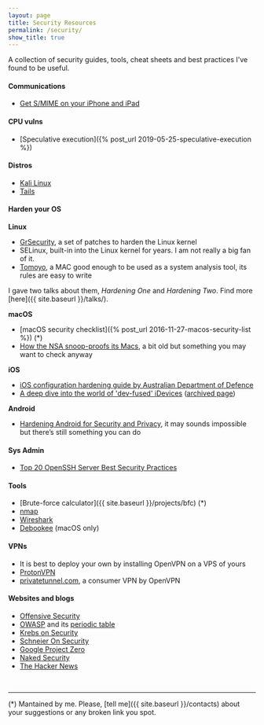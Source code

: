 ```yaml
---
layout: page
title: Security Resources
permalink: /security/
show_title: true
---
```


A collection of security guides, tools, cheat sheets and best practices I've found to be useful.

#### Communications

- [Get S/MIME on your iPhone and iPad](https://nerd.one/how-to-set-up-smime-on-iphone-and-mac/)

#### CPU vulns

- [Speculative execution]({% post_url 2019-05-25-speculative-execution %})

#### Distros

- [Kali Linux](http://kali.org)
- [Tails](http://tails.boum.org)

#### Harden your OS

**Linux**

- [GrSecurity](https://grsecurity.net/), a set of patches to harden the Linux kernel
- SELinux, built-in into the Linux kernel for years. I am not really a big fan of it.
- [Tomoyo](http://tomoyo.osdn.jp/), a MAC good enough to be used as a system analysis tool, its rules are easy to write

I gave two talks about them, *Hardening One* and *Hardening Two*. Find more [here]({{ site.baseurl }}/talks/).

**macOS**

- [macOS security checklist]({% post_url 2016-11-27-macos-security-list %}) (*)
- [How the NSA snoop-proofs its Macs](http://www.macworld.com/article/2048160/how-the-nsa-snoop-proofs-its-macs.html), a bit old but something you may want to check anyway

**iOS**

- [iOS configuration hardening guide by Australian Department of Defence](http://www.asd.gov.au/publications/iOS8_Hardening_Guide.pdf)
- [A deep dive into the world of 'dev-fused' iDevices](https://motherboard.vice.com/en_us/article/gyakgw/the-prototype-dev-fused-iphones-that-hackers-use-to-research-apple-zero-days) ([archived page](https://web.archive.org/web/20190307000111/https://motherboard.vice.com/en_us/article/gyakgw/the-prototype-dev-fused-iphones-that-hackers-use-to-research-apple-zero-days))

**Android**

- [Hardening Android for Security and Privacy](https://blog.torproject.org/blog/mission-impossible-hardening-android-security-and-privacy), it may sounds impossible but there’s still something you can do

#### Sys Admin

- [Top 20 OpenSSH Server Best Security Practices](http://www.cyberciti.biz/tips/linux-unix-bsd-openssh-server-best-practices.html)

#### Tools

- [Brute-force calculator]({{ site.baseurl }}/projects/bfc) (*)
- [nmap](http://nmap.org)
- [Wireshark](http://wireshark.org/)
- [Debookee](http://debookee.com) (macOS only)

#### VPNs

- It is best to deploy your own by installing OpenVPN on a VPS of yours
- [ProtonVPN](https://protonvpn.com)
- [privatetunnel.com](https://www.privatetunnel.com/home/?referral=NUTAYZHU54), a consumer VPN by OpenVPN

#### Websites and blogs

- [Offensive Security](http://offensive-security.com)
- [OWASP](http://owasp.org/) and its [periodic table](https://www.owasp.org/index.php/OWASP_Periodic_Table_of_Vulnerabilities#Periodic_Table_of_Vulnerabilities)
- [Krebs on Security](https://krebsonsecurity.com/)
- [Schneier On Security](http://www.schneier.com/blog/)
- [Google Project Zero](http://googleprojectzero.blogspot.com)
- [Naked Security](https://nakedsecurity.sophos.com/)
- [The Hacker News](https://thehackernews.com/)

<br>

---

(*) Mantained by me. Please, [tell me]({{ site.baseurl }}/contacts) about your suggestions or any broken link you spot.
